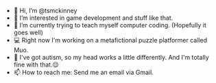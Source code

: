- 👋 Hi, I’m @tsmckinney
- 👀 I’m interested in game development and stuff like that.
- 🌱 I’m currently trying to teach myself computer coding. (Hopefully it goes well)
- 💻 Right now I'm working on a metafictional puzzle platformer called Muo.
- 💭 I've got autism, so my head works a little differently. And I'm totally fine with that.😌
- 📫 How to reach me: Send me an email via Gmail.

<!---
tsmckinney/tsmckinney is a ✨ special ✨ repository because its `README.md` (this file) appears on your GitHub profile.
You can click the Preview link to take a look at your changes.
--->
